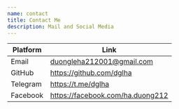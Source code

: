 ```yaml
---
name: contact
title: Contact Me
description: Mail and Social Media
---
```


| Platform     | Link                                                            |
| ------------ | --------------------------------------------------------------- |
| Email        | [duongleha212001@gmail.com](mailto:duongleha212001@gmail.com)   |
| GitHub       | https://github.com/dglha                                        |
| Telegram     | https://t.me/dglha                                              |
| Facebook     | https://facebook.com/ha.duong212                                |